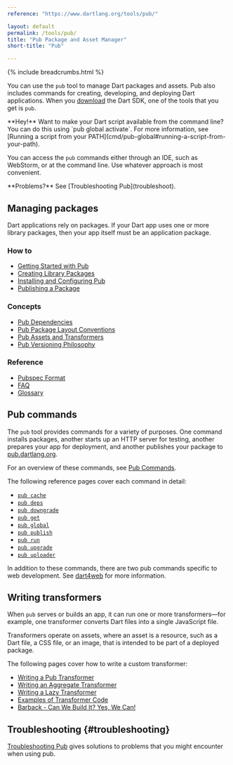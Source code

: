 ```yaml
---
reference: "https://www.dartlang.org/tools/pub/"

layout: default
permalink: /tools/pub/
title: "Pub Package and Asset Manager"
short-title: "Pub"

---
```


{% include breadcrumbs.html %}

You can use the `pub` tool to manage Dart packages and assets.
Pub also includes commands for creating, developing, and deploying Dart
applications. When you [download]({{site.dart_vm}}/downloads/) the Dart SDK,
one of the tools that you get is `pub`.

<aside class="alert alert-info" markdown="1">
**Hey!**
Want to make your Dart script available from the command line?
You can do this using `pub global activate`. For more information, see
[Running a script from your PATH](cmd/pub-global#running-a-script-from-your-path).
</aside>

You can access the `pub` commands either through an IDE,
such as WebStorm, or at the command line.
Use whatever approach is most convenient.

<aside class="alert alert-info" markdown="1">
**Problems?**
See [Troubleshooting Pub](troubleshoot).
</aside>

## Managing packages

Dart applications rely on packages. If your Dart app uses one or
more library packages, then your app itself must be an
application package.

### How to

* [Getting Started with Pub](get-started)
* [Creating Library Packages](/libraries/create-library-packages)
* [Installing and Configuring Pub](installing)
* [Publishing a Package](publishing)

### Concepts

* [Pub Dependencies](dependencies)
* [Pub Package Layout Conventions](package-layout)
* [Pub Assets and Transformers](assets-and-transformers)
* [Pub Versioning Philosophy](versioning)

### Reference

* [Pubspec Format](pubspec)
* [FAQ](faq)
* [Glossary](glossary)

## Pub commands

The `pub` tool provides commands for a variety of purposes.
One command installs packages, another starts up an HTTP server for testing,
another prepares your app for deployment, and another
publishes your package to [pub.dartlang.org](https://pub.dartlang.org).

For an overview of these commands, see [Pub Commands](cmd/).

The following reference pages cover each command in detail:

* [`pub cache`](cmd/pub-cache)
* [`pub deps`](cmd/pub-deps)
* [`pub downgrade`](cmd/pub-downgrade)
* [`pub get`](cmd/pub-get)
* [`pub global`](cmd/pub-global)
* [`pub publish`](cmd/pub-lish)
* [`pub run`](cmd/pub-run)
* [`pub upgrade`](cmd/pub-upgrade)
* [`pub uploader`](cmd/pub-uploader)

In addition to these commands, there are two pub commands specific
to web development. See [dart4web]({{dart4web}}/tools) for more
information.

## Writing transformers

When `pub` serves or builds an app, it can run one or more
transformers&mdash;for example, one transformer converts Dart
files into a single JavaScript file.

Transformers operate on assets, where an asset is
a resource, such as a Dart file, a CSS file, or an
image, that is intended to be part of a deployed package.

The following pages cover how to write a custom transformer:

* [Writing a Pub Transformer](transformers/)
* [Writing an Aggregate Transformer](transformers/aggregate)
* [Writing a Lazy Transformer](transformers/lazy-transformer)
* [Examples of Transformer Code](transformers/examples/)
* [Barback - Can We Build It? Yes, We Can!](https://docs.google.com/a/google.com/document/d/1juHkCRg-1YH6LvwhGPHgF2ihX-UQtR1fv-8aknO7t_4/edit?pli=1#)

## Troubleshooting {#troubleshooting}

[Troubleshooting Pub](troubleshoot) gives solutions to problems that
you might encounter when using pub.
